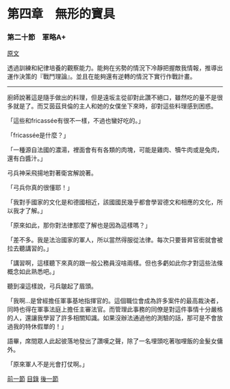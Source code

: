 第四章　無形的寶具
====

### 第二十節　軍略A+

[原文](https://syosetu.org/novel/42788/24.html)

透過訓練和紀律培養的觀察能力。能夠在劣勢的情況下冷靜把握敵我情報，推導出運作決策的『戰鬥理論』。並且在能夠還有逆轉的情況下實行作戰計畫。

****

廚師說著這是隨手做出的料理，但是遠坂主從卻對此讚不絕口，雖然吃的量不是很多就是了。而艾茵茲貝倫的主人和她的女僕坐下來時，卻對這些料理感到困惑。

「這些和fricassée有很不一樣，不過也蠻好吃的。」

「fricassée是什麼？」

「一種源自法國的濃湯，裡面會有有各類的肉塊，可能是雞肉、犢牛肉或是兔肉，還有白醬汁。」

弓兵神采飛揚地對著衛宮解說著。

「弓兵你真的很懂耶！」

「我對手國家的文化是和德國相近，該國國民幾乎都會學習德文和相應的文化，所以我才了解。」

「原來如此，那你對法律那麼了解也是因為這樣嗎？」

「差不多。我是法治國家的軍人，所以當然得服從法律。每次只要晉昇官銜就會被拉去聽講習的。」

「講習啊，這樣聽下來真的跟一般公務員沒啥兩樣。但也多虧如此你才對這些法條概念如此熟悉吧。」

聽到凜這樣說，弓兵皺起了眉頭。

「我啊...是曾經擔任軍事基地指揮官的。這個職位會成為許多案件的最高裁決者，同時也得在軍事法庭上擔任主審法官。而管理此事務的同僚是對這件事情十分嚴格的人，還讓我學習了許多相關知識。如果沒辦法通過他的測驗的話，那可是不會放過我的特休假單的！」

語畢，席間眾人此起彼落地發出了讚嘆之聲，除了一名埋頭吃著咖哩飯的金髮女傭外。

「原來軍人不是光會打仗啊。」




[前一節](./031901.md)
[目錄](../README.md)
[後一節](./0421.md)
